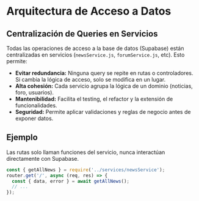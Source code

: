 # Arquitectura de Acceso a Datos

## Centralización de Queries en Servicios

Todas las operaciones de acceso a la base de datos (Supabase) están centralizadas en servicios (`newsService.js`, `forumService.js`, etc). Esto permite:

- **Evitar redundancia:** Ninguna query se repite en rutas o controladores. Si cambia la lógica de acceso, solo se modifica en un lugar.
- **Alta cohesión:** Cada servicio agrupa la lógica de un dominio (noticias, foro, usuarios).
- **Mantenibilidad:** Facilita el testing, el refactor y la extensión de funcionalidades.
- **Seguridad:** Permite aplicar validaciones y reglas de negocio antes de exponer datos.

## Ejemplo

Las rutas solo llaman funciones del servicio, nunca interactúan directamente con Supabase.

```js
const { getAllNews } = require('../services/newsService');
router.get('/', async (req, res) => {
  const { data, error } = await getAllNews();
  // ...
});
``` 